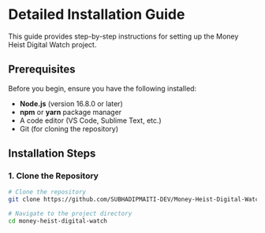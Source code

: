 # Detailed Installation Guide

This guide provides step-by-step instructions for setting up the Money Heist Digital Watch project.

## Prerequisites

Before you begin, ensure you have the following installed:

- **Node.js** (version 16.8.0 or later)
- **npm** or **yarn** package manager
- A code editor (VS Code, Sublime Text, etc.)
- Git (for cloning the repository)

## Installation Steps

### 1. Clone the Repository

```bash
# Clone the repository
git clone https://github.com/SUBHADIPMAITI-DEV/Money-Heist-Digital-Watch.git

# Navigate to the project directory
cd money-heist-digital-watch
